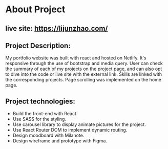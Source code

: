 # About Project

## live site: https://lijunzhao.com/

## Project Description:

My portfolio website was built with react and hosted on Netlify. It's responsive through the use of bootstrap and media query. User can check the summary of each of my projects on the project page, and can also opt to dive into the code or live site with the external link. Skills are linked with the corresponding projects. Page scrolling was implemented on the home page.

## Project technologies:

- Build the front-end with React.
- Use SASS for the styling.
- Use carousel library to display animate pictures for the project.
- Use React Router DOM to implement dynamic routing.
- Design moodboard with Milanote.
- Design wireframe and prototype with Figma.
